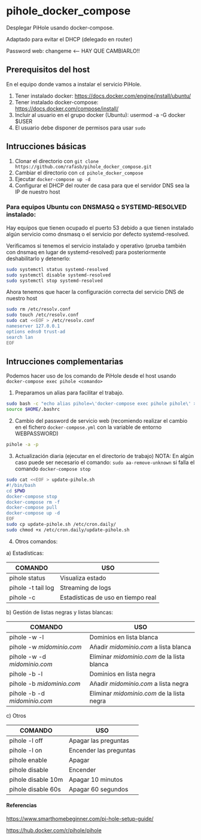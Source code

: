 # pihole_docker_compose
Desplegar PiHole usando docker-compose.

Adaptado para evitar el DHCP (delegado en router)

Password web: changeme <-- HAY QUE CAMBIARLO!!

## Prerequisitos del host
En el equipo donde vamos a instalar el servicio PiHole.
1) Tener instalado docker: https://docs.docker.com/engine/install/ubuntu/
2) Tener instalado docker-compose: https://docs.docker.com/compose/install/
3) Incluir al usuario en el grupo docker (Ubuntu): usermod -a -G docker $USER 
4) El usuario debe disponer de permisos para usar `sudo`

## Intrucciones básicas
1) Clonar el directorio con `git clone https://github.com/rafasb/pihole_docker_compose.git`
2) Cambiar el directorio con `cd pihole_docker_compose`
3) Ejecutar `docker-compose up -d`
4) Configurar el DHCP del router de casa para que el servidor DNS sea la IP de nuestro host 

### Para equipos Ubuntu con DNSMASQ o SYSTEMD-RESOLVED instalado:

Hay equipos que tienen ocupado el puerto 53 debido a que tienen instalado algún servicio como dnsmasq o el servicio por defecto systemd-resolved.

Verificamos si tenemos el servicio instalado y operativo (prueba también con dnsmaq en lugar de systemd-resolved) para posteriormente deshabilitarlo y detenerlo:

```bash
sudo systemctl status systemd-resolved 
sudo systemctl disable systemd-resolved
sudo systemctl stop systemd-resolved
```

Ahora tenemos que hacer la configuración correcta del servicio DNS de nuestro host

```bash
sudo rm /etc/resolv.conf
sudo touch /etc/resolv.conf
sudo cat <<EOF > /etc/resolv.conf
nameserver 127.0.0.1
options edns0 trust-ad
search lan
EOF
```

## Intrucciones complementarias

Podemos hacer uso de los comando de PiHole desde el host usando `docker-compose exec pihole <comando>`

1) Preparamos un alias para facilitar el trabajo. 
```bash
sudo bash -c "echo alias pihole=\'docker-compose exec pihole pihole\' >>  $HOME/.bashrc"
source $HOME/.bashrc
```

2) Cambio del password de servicio web (recomiendo realizar el cambio en el fichero `docker-compose.yml` con la variable de entorno WEBPASSWORD)
```bash
pihole -a -p
``` 

3) Actualización diaria (ejecutar en el directorio de trabajo)
NOTA: En algún caso puede ser necesario el comando: `sudo aa-remove-unknown` si falla el comando `docker-compose stop`

```bash
sudo cat <<EOF > update-pihole.sh
#!/bin/bash
cd $PWD
docker-compose stop
docker-compose rm -f
docker-compose pull
docker-compose up -d
EOF
sudo cp update-pihole.sh /etc/cron.daily/
sudo chmod +x /etc/cron.daily/update-pihole.sh
``` 

4) Otros comandos:

a) Estadísticas:

| COMANDO | USO |
| --- | --- |
| pihole status | Visualiza estado |
| pihole -t tail log | Streaming de logs |
| pihole -c | Estadísticas de uso en tiempo real |


b) Gestión de listas negras y listas blancas:

| COMANDO | USO |
| --- | --- |
| pihole -w -l | Dominios en lista blanca |
| pihole -w *midominio.com* | Añadir *midominio.com* a lista blanca |
| pihole -w -d *midominio.com* | Eliminar *midominio.com* de la lista blanca |
| pihole -b -l | Dominios en lista negra |
| pihole -b *midominio.com* | Añadir *midominio.com* a lista negra |
| pihole -b -d *midominio.com* | Eliminar *midominio.com* de la lista negra |

c) Otros

| COMANDO | USO |
| --- | --- |
| pihole -l off | Apagar las preguntas |
| pihole -l on | Encender las preguntas |
| pihole enable | Apagar |
| pihole disable | Encender |
| pihole disable 10m | Apagar 10 minutos |
| pihole disable 60s | Apagar 60 segundos |

#### Referencias

https://www.smarthomebeginner.com/pi-hole-setup-guide/

https://hub.docker.com/r/pihole/pihole
